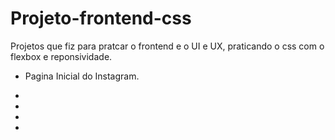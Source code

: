 # Projeto-frontend-css

Projetos que fiz para pratcar o frontend e o UI e UX, praticando o css com o flexbox e reponsividade.

* Pagina Inicial do Instagram.

*

*

*

*
 
